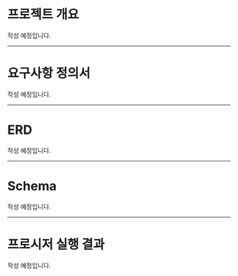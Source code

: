# 프로젝트 개요

작성 예정입니다.

 
---
# 요구사항 정의서


 작성 예정입니다.

---
# ERD

 작성 예정입니다.
 

---
# Schema

  작성 예정입니다.

---
# 프로시저 실행 결과


 작성 예정입니다.
